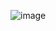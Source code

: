 ![image](https://github.com/lxxzh/MediaEstudante/assets/106619427/038c0373-a055-4d4b-ae9c-ca9f90a53276)
